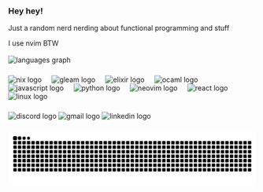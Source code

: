 ### Hey hey!
Just a random nerd nerding about functional programming and stuff

I use nvim BTW
<br/>
<br/>
<img src="https://github-readme-stats.vercel.app/api/top-langs?username=disguisedpigeon&locale=es&hide_title=false&exclude_repo=HackUDC2024&layout=compact&card_width=320&langs_count=5&theme=tokyonight&hide_border=false" height="150" alt="languages graph"  />

###

###

<div align="left">
  <img src="https://cdn.jsdelivr.net/gh/devicons/devicon/icons/nixos/nixos-original.svg" height="30" alt="nix logo"  />
  <img width="12" />
  <img src="https://upload.wikimedia.org/wikipedia/commons/e/e0/Gleam_Lucy.svg" height="30" alt="gleam logo"  />
  <img width="12" />
  <img src="https://cdn.jsdelivr.net/gh/devicons/devicon/icons/elixir/elixir-original.svg" height="30" alt="elixir logo"  />
  <img width="12" />
  <img src="https://cdn.jsdelivr.net/gh/devicons/devicon/icons/ocaml/ocaml-original.svg" height="30" alt="ocaml logo"  />
  <img width="12" />
  <img src="https://cdn.jsdelivr.net/gh/devicons/devicon/icons/javascript/javascript-original.svg" height="30" alt="javascript logo"  />
  <img width="12" />
  <img src="https://cdn.jsdelivr.net/gh/devicons/devicon/icons/python/python-original.svg" height="30" alt="python logo"  />
  <img width="12" />
  <img src="https://cdn.jsdelivr.net/gh/devicons/devicon/icons/neovim/neovim-original.svg" height="30" alt="neovim logo"  />
  <img width="12" />
  <img src="https://cdn.jsdelivr.net/gh/devicons/devicon/icons/react/react-original.svg" height="30" alt="react logo"  />
  <img width="12" />
  <img src="https://cdn.jsdelivr.net/gh/devicons/devicon/icons/linux/linux-original.svg" height="30" alt="linux logo"  />
</div>

###

<div align="left">
  <img src="https://img.shields.io/static/v1?message=Discord&logo=discord&label=&color=7289DA&logoColor=white&labelColor=&style=for-the-badge" height="35" alt="discord logo"  />
  <img src="https://img.shields.io/static/v1?message=Gmail&logo=gmail&label=&color=D14836&logoColor=white&labelColor=&style=for-the-badge" height="35" alt="gmail logo"  />
  <img src="https://img.shields.io/static/v1?message=LinkedIn&logo=linkedin&label=&color=0077B5&logoColor=white&labelColor=&style=for-the-badge" height="35" alt="linkedin logo"  />
</div>


###

<img src="https://raw.githubusercontent.com/disguisedpigeon/disguisedpigeon/output/snake.svg" alt="Snake animation" />

###
